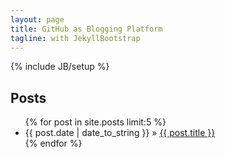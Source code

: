 ```yaml
---
layout: page
title: GitHub as Blogging Platform
tagline: with JekyllBootstrap
---
```

{% include JB/setup %}

## Posts

<ul class="posts">
  {% for post in site.posts limit:5 %}
    <li><span>{{ post.date | date_to_string }}</span> &raquo; <a href="{{ BASE_PATH }}{{ post.url }}">{{ post.title }}</a></li>
  {% endfor %}
</ul>
